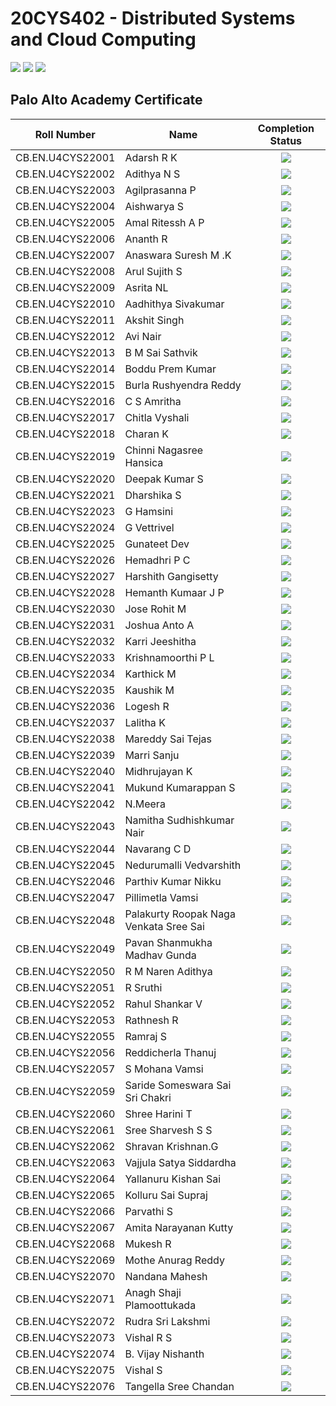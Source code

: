 # 20CYS402 - Distributed Systems and Cloud Computing
![](https://img.shields.io/badge/Batch-22CYS-lightgreen) ![](https://img.shields.io/badge/UG-blue) ![](https://img.shields.io/badge/Subject-DSCC-blue) <br/>

## Palo Alto Academy Certificate

| Roll Number         | Name                                      | 			Completion Status		    |
|:-------------------:|-------------------------------------------|:-----------------------------:|
| CB.EN.U4CYS22001    | Adarsh R K                                | [![](https://img.shields.io/badge/-Date-)]() |
| CB.EN.U4CYS22002    | Adithya N S                               | [![](https://img.shields.io/badge/-Date-)]() |
| CB.EN.U4CYS22003    | Agilprasanna P                            | [![](https://img.shields.io/badge/-Date-)]() |
| CB.EN.U4CYS22004    | Aishwarya S                               | [![](https://img.shields.io/badge/-Date-)]() |
| CB.EN.U4CYS22005    | Amal Ritessh A P                          | [![](https://img.shields.io/badge/-Date-)]() |
| CB.EN.U4CYS22006    | Ananth R                                  | [![](https://img.shields.io/badge/-Date-)]() |
| CB.EN.U4CYS22007    | Anaswara Suresh M .K                      | [![](https://img.shields.io/badge/-Date-)]() |
| CB.EN.U4CYS22008    | Arul Sujith S                             | [![](https://img.shields.io/badge/-Date-)]() |
| CB.EN.U4CYS22009    | Asrita NL                                 | [![](https://img.shields.io/badge/-Date-)]() |
| CB.EN.U4CYS22010    | Aadhithya Sivakumar                       | [![](https://img.shields.io/badge/-Date-)]() |
| CB.EN.U4CYS22011    | Akshit Singh                              | [![](https://img.shields.io/badge/-Not_Registered-darkred)]() |
| CB.EN.U4CYS22012    | Avi Nair                                  | [![](https://img.shields.io/badge/-Not_Registered-darkred)]() |
| CB.EN.U4CYS22013    | B M Sai Sathvik                           | [![](https://img.shields.io/badge/-Date-)]() |
| CB.EN.U4CYS22014    | Boddu Prem Kumar                          | [![](https://img.shields.io/badge/-Date-)]() |
| CB.EN.U4CYS22015    | Burla Rushyendra Reddy                    | [![](https://img.shields.io/badge/-Date-)]() |
| CB.EN.U4CYS22016    | C S Amritha                               | [![](https://img.shields.io/badge/-Date-)]() |
| CB.EN.U4CYS22017    | Chitla Vyshali                            | [![](https://img.shields.io/badge/-Date-)]() |
| CB.EN.U4CYS22018    | Charan K                                  | [![](https://img.shields.io/badge/-Date-)]() |
| CB.EN.U4CYS22019    | Chinni Nagasree Hansica                   | [![](https://img.shields.io/badge/-Date-)]() |
| CB.EN.U4CYS22020    | Deepak Kumar S                            | [![](https://img.shields.io/badge/-Date-)]() |
| CB.EN.U4CYS22021    | Dharshika S                               | [![](https://img.shields.io/badge/-Date-)]() |
| CB.EN.U4CYS22023    | G Hamsini                                 | [![](https://img.shields.io/badge/-Not_Registered-darkred)]() |
| CB.EN.U4CYS22024    | G Vettrivel                               | [![](https://img.shields.io/badge/-Date-)]() |
| CB.EN.U4CYS22025    | Gunateet Dev                              | [![](https://img.shields.io/badge/-Date-)]() |
| CB.EN.U4CYS22026    | Hemadhri P C                              | [![](https://img.shields.io/badge/-Date-)]() |
| CB.EN.U4CYS22027    | Harshith Gangisetty                       | [![](https://img.shields.io/badge/-Date-)]() |
| CB.EN.U4CYS22028    | Hemanth Kumaar J P                        | [![](https://img.shields.io/badge/-Date-)]() |
| CB.EN.U4CYS22030    | Jose Rohit M                              | [![](https://img.shields.io/badge/-Date-)]() |
| CB.EN.U4CYS22031    | Joshua Anto A                             | [![](https://img.shields.io/badge/-Date-)]() |
| CB.EN.U4CYS22032    | Karri Jeeshitha                           | [![](https://img.shields.io/badge/-Date-)]() |
| CB.EN.U4CYS22033    | Krishnamoorthi P L                        | [![](https://img.shields.io/badge/-Date-)]() |
| CB.EN.U4CYS22034    | Karthick M                                | [![](https://img.shields.io/badge/-Date-)]() |
| CB.EN.U4CYS22035    | Kaushik M                                 | [![](https://img.shields.io/badge/-Date-)]() |
| CB.EN.U4CYS22036    | Logesh R                                  | [![](https://img.shields.io/badge/-Date-)]() |
| CB.EN.U4CYS22037    | Lalitha K                                 | [![](https://img.shields.io/badge/-Date-)]() |
| CB.EN.U4CYS22038    | Mareddy Sai Tejas                         | [![](https://img.shields.io/badge/-Date-)]() |
| CB.EN.U4CYS22039    | Marri Sanju                               | [![](https://img.shields.io/badge/-Date-)]() |
| CB.EN.U4CYS22040    | Midhrujayan K                             | [![](https://img.shields.io/badge/-Date-)]() |
| CB.EN.U4CYS22041    | Mukund Kumarappan S                       | [![](https://img.shields.io/badge/-Date-)]() |
| CB.EN.U4CYS22042    | N.Meera                                   | [![](https://img.shields.io/badge/-Date-)]() |
| CB.EN.U4CYS22043    | Namitha Sudhishkumar Nair                 | [![](https://img.shields.io/badge/-Date-)]() |
| CB.EN.U4CYS22044    | Navarang C D                              | [![](https://img.shields.io/badge/-Date-)]() |
| CB.EN.U4CYS22045    | Nedurumalli Vedvarshith                   | [![](https://img.shields.io/badge/-Date-)]() |
| CB.EN.U4CYS22046    | Parthiv Kumar Nikku                       | [![](https://img.shields.io/badge/-Date-)]() |
| CB.EN.U4CYS22047    | Pillimetla Vamsi                          | [![](https://img.shields.io/badge/-Date-)]() |
| CB.EN.U4CYS22048    | Palakurty Roopak Naga Venkata Sree Sai    | [![](https://img.shields.io/badge/-Date-)]() |
| CB.EN.U4CYS22049    | Pavan Shanmukha Madhav Gunda              | [![](https://img.shields.io/badge/-Date-)]() |
| CB.EN.U4CYS22050    | R M Naren Adithya                         | [![](https://img.shields.io/badge/-Date-)]() |
| CB.EN.U4CYS22051    | R Sruthi                                  | [![](https://img.shields.io/badge/-Not_Registered-darkred)]() |
| CB.EN.U4CYS22052    | Rahul Shankar V                           | [![](https://img.shields.io/badge/-Date-)]() |
| CB.EN.U4CYS22053    | Rathnesh R                                | [![](https://img.shields.io/badge/-Date-)]() |
| CB.EN.U4CYS22055    | Ramraj S                                  | [![](https://img.shields.io/badge/-Date-)]() |
| CB.EN.U4CYS22056    | Reddicherla Thanuj                        | [![](https://img.shields.io/badge/-Date-)]() |
| CB.EN.U4CYS22057    | S Mohana Vamsi                            | [![](https://img.shields.io/badge/-Date-)]() |
| CB.EN.U4CYS22059    | Saride Someswara Sai Sri Chakri           | [![](https://img.shields.io/badge/-Date-)]() |
| CB.EN.U4CYS22060    | Shree Harini T                            | [![](https://img.shields.io/badge/-Date-)]() |
| CB.EN.U4CYS22061    | Sree Sharvesh S S                         | [![](https://img.shields.io/badge/-Date-)]() |
| CB.EN.U4CYS22062    | Shravan Krishnan.G                        | [![](https://img.shields.io/badge/-Date-)]() |
| CB.EN.U4CYS22063    | Vajjula Satya Siddardha                   | [![](https://img.shields.io/badge/-Date-)]() |
| CB.EN.U4CYS22064    | Yallanuru Kishan Sai                      | [![](https://img.shields.io/badge/-Date-)]() |
| CB.EN.U4CYS22065    | Kolluru Sai Supraj                        | [![](https://img.shields.io/badge/-Not_Registered-darkred)]() |
| CB.EN.U4CYS22066    | Parvathi S                                | [![](https://img.shields.io/badge/-Date-)]() |
| CB.EN.U4CYS22067    | Amita Narayanan Kutty                     | [![](https://img.shields.io/badge/-Date-)]() |
| CB.EN.U4CYS22068    | Mukesh R                                  | [![](https://img.shields.io/badge/-Not_Registered-darkred)]() |
| CB.EN.U4CYS22069    | Mothe Anurag Reddy                        | [![](https://img.shields.io/badge/-Date-)]() |
| CB.EN.U4CYS22070    | Nandana Mahesh                            | [![](https://img.shields.io/badge/-Date-)]() |
| CB.EN.U4CYS22071    | Anagh Shaji Plamoottukada                 | [![](https://img.shields.io/badge/-Date-)]() |
| CB.EN.U4CYS22072    | Rudra Sri Lakshmi                         | [![](https://img.shields.io/badge/-Date-)]() |
| CB.EN.U4CYS22073    | Vishal R S                                | [![](https://img.shields.io/badge/-Date-)]() |
| CB.EN.U4CYS22074    | B. Vijay Nishanth                         | [![](https://img.shields.io/badge/-Date-)]() |
| CB.EN.U4CYS22075    | Vishal S                                  | [![](https://img.shields.io/badge/-Date-)]() |
| CB.EN.U4CYS22076    | Tangella Sree Chandan                     | [![](https://img.shields.io/badge/-Date-)]() |
